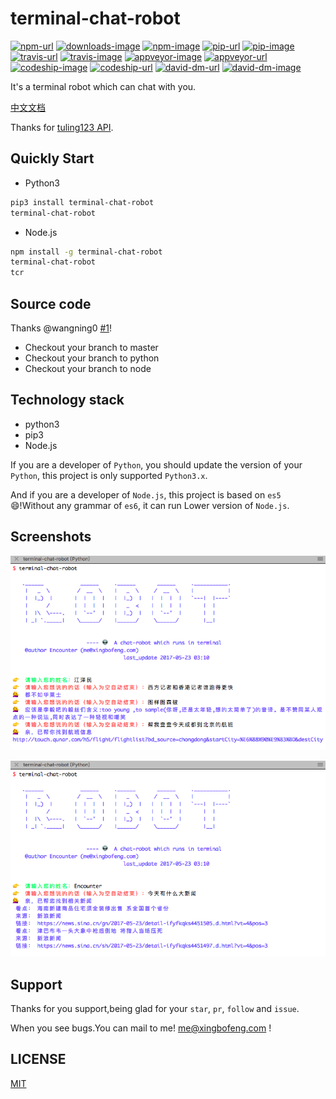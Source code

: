 # terminal-chat-robot
[![npm-url](https://npmjs.org/package/terminal-chat-robot)](https://github.com/xingbofeng/terminal-chat-robot)
[![downloads-image](http://img.shields.io/npm/dm/terminal-chat-robot.svg)](https://github.com/xingbofeng/terminal-chat-robot)
[![npm-image](http://img.shields.io/npm/v/terminal-chat-robot.svg)](https://github.com/xingbofeng/terminal-chat-robot)
[![pip-url](http://badge.fury.io/py/terminal-chat-robot)](https://github.com/xingbofeng/terminal-chat-robot)
[![pip-image](https://badge.fury.io/py/terminal-chat-robot.svg)](https://github.com/xingbofeng/terminal-chat-robot)
[![travis-url](https://travis-ci.org/xingbofeng/terminal-chat-robot)](https://github.com/xingbofeng/terminal-chat-robot)
[![travis-image](http://img.shields.io/travis/xingbofeng/terminal-chat-robot.svg)](https://github.com/xingbofeng/terminal-chat-robot)
[![appveyor-image](https://ci.appveyor.com/api/projects/status/bsu9w9ar8pboc2nj?svg=true)](https://github.com/xingbofeng/terminal-chat-robot)
[![appveyor-url](https://ci.appveyor.com/project/xingbofeng/terminal-chat-robot)](https://github.com/xingbofeng/terminal-chat-robot)
[![codeship-image](https://codeship.com/projects/79da7240-5481-0132-ea32-42ab35009c21/status)](https://github.com/xingbofeng/terminal-chat-robot)
[![codeship-url](https://codeship.com/projects/49203)](https://github.com/xingbofeng/terminal-chat-robot)
[![david-dm-url](https://david-dm.org/xingbofeng/terminal-chat-robot)](https://github.com/xingbofeng/terminal-chat-robot)
[![david-dm-image](https://david-dm.org/xingbofeng/terminal-chat-robot.svg)](https://github.com/xingbofeng/terminal-chat-robot)

It's a terminal robot which can chat with you.

[中文文档](./README_ZH.md)

Thanks for [tuling123 API](http://www.tuling123.com/help/h_cent_webapi.jhtml?nav=doc).

## Quickly Start
* Python3
```bash
pip3 install terminal-chat-robot
terminal-chat-robot
```
* Node.js

```bash
npm install -g terminal-chat-robot
terminal-chat-robot
tcr
```

## Source code
Thanks @wangning0 [#1](https://github.com/xingbofeng/terminal-chat-robot/issues/1)!

* Checkout your branch to master
* Checkout your branch to python
* Checkout your branch to node

## Technology stack
* python3
* pip3
* Node.js

If you are a developer of `Python`, you should update the version of your `Python`, this project is only supported `Python3.x`.

And if you are a developer of `Node.js`, this project is based on `es5` :smile:!Without any grammar of `es6`, it can run Lower version of `Node.js`.

## Screenshots
![image](./screenshots/1.png)

![image](./screenshots/2.png)

## Support
Thanks for you support,being glad for your `star`, `pr`, `follow` and `issue`.

When you see bugs.You can mail to me! me@xingbofeng.com !

## LICENSE
[MIT](./LICENSE)
